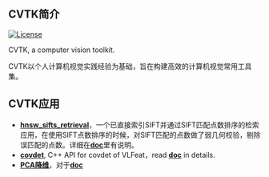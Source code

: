 ## CVTK简介

[![License](https://img.shields.io/badge/license-BSD-blue.svg)](../LICENSE)

CVTK, a computer vision toolkit. 

CVTK以个人计算机视觉实践经验为基础，旨在构建高效的计算机视觉常用工具集。

## CVTK应用

- [**hnsw_sifts_retrieval**](https://github.com/willard-yuan/mykit/tree/master/cvkit/hnsw_sifts_retrieval)，一个已直接索引SIFT并通过SIFT匹配点数排序的检索应用，在使用SIFT点数排序的时候，对SIFT匹配的点数做了弱几何校验，剔除误匹配的点数。详细在[**doc**]()里有说明。
- [**covdet**](), C++ API for covdet of VLFeat，read [**doc**]() in details.
- [**PCA降维**](https://github.com/willard-yuan/util-scripts/tree/master/cvkit/pca)，对于[**doc**]()
